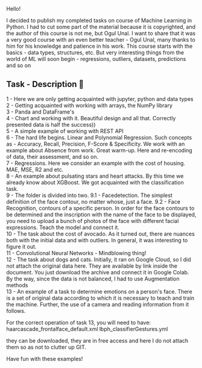 Hello!

I decided to publish my completed tasks on course of Machine Learning in Python. I had to cut some part of the material because it is copyrighted, and the author of this course is not me, but Ogul Unal. I want to share that it was a very good course with an even better teacher - Ogul Unal, many thanks to him for his knowledge and patience in his work.
This course starts with the basics - data types, structures, etc. But very interesting things from the world of ML will soon begin - regressions, outliers, datasets, predictions and so on

Task - Description :ledger:
-----------------------------
1 - Here we are only getting acquainted with jupyter, python and data types<br>
2 - Getting acquainted with working with arrays, the NumPy library<br>
3 - Panda and DataFrame's<br>
4 - Chart and working with it. Beautiful design and all that. Correctly presented data is half the success))<br>
5 - A simple example of working with REST API<br>
6 - The hard life begins. Linear and Polynomial Regression. Such concepts as - Accuracy, Recall, Precision, F-Score & Specificity. We work with an example about Absence from work. Great warm-up. Here and re-encoding of data, their assessment, and so on.<br>
7 - Regressions. Here we consider an example with the cost of housing. MAE, MSE, R2 and etc.<br>
8 - An example about pulsating stars and heart attacks. By this time we already know about XGBoost. We got acquainted with the classification task.<br>
9 - The folder is divided into two.
    9.1 - Facedetection. The simplest definition of the face contour, no matter whose, just a face.
    9.2 - Face Recognition, contours of a specific person. In order for the face contours to be determined and the inscription with the name of the face to be displayed, you need to upload a bunch of photos of the face with different facial expressions. Teach the model and connect it.<br>
10 - The task about the cost of avocado. As it turned out, there are nuances both with the initial data and with outliers. In general, it was interesting to figure it out.<br>
11 - Convolutional Neural Networks - Mindblowing thing!<br>
12 - The task about dogs and cats. Initially, it ran on Google Cloud, so I did not attach the original data here. They are available by link inside the document. You just download the archive and connect it in Google Colab. By the way, since the data is not balanced, I had to use Augmentation methods<br>
13 - An example of a task to determine emotions on a person's face. There is a set of original data according to which it is necessary to teach and train the machine. Further, the use of a camera and reading information from it follows.<br>

For the correct operation of task 13, you will need to have:
haarcascade_frontalface_default.xml
lbph_classifierGestures.yml

they can be downloaded, they are in free access and here I do not attach them so as not to clutter up GIT.

Have fun with these examples!
